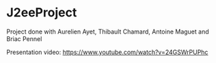 # J2eeProject
Project done with Aurelien Ayet, Thibault Chamard, Antoine Maguet and Briac Pennel

Presentation video: https://www.youtube.com/watch?v=24GSWrPUPhc
